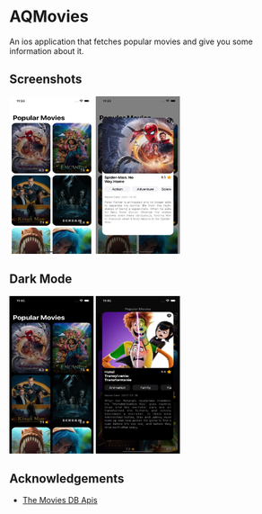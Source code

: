 
# AQMovies

An ios application that fetches popular movies and give you some information about it.


## Screenshots

<img src="/Assets/imageOne.png" width="150" height="280"> <img src="/Assets/imageTwo.png" width="150" height="280">

## Dark Mode

<img src="/Assets/imageOneDark.png" width="150" height="280"> <img src="/Assets/imageTwoDark.png" width="150" height="280">


## Acknowledgements

 - [The Movies DB Apis](https://www.themoviedb.org)


